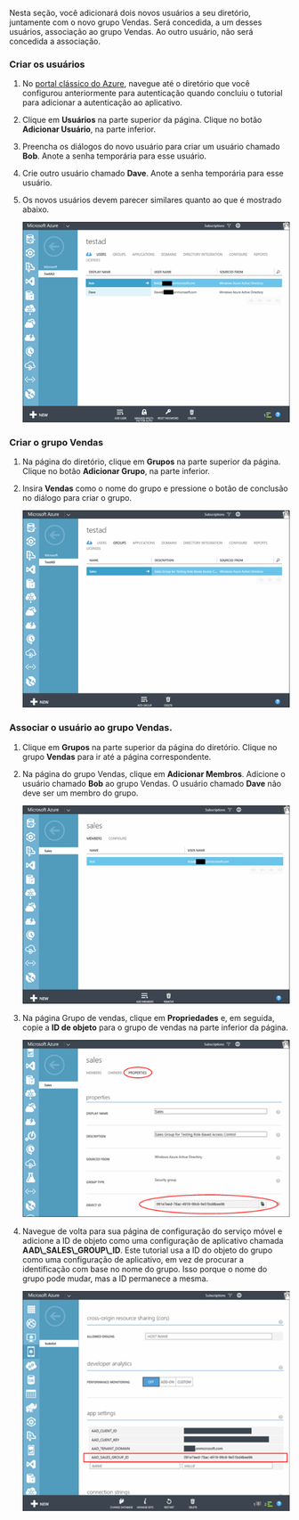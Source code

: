 Nesta seção, você adicionará dois novos usuários a seu diretório, juntamente com o novo grupo Vendas. Será concedida, a um desses usuários, associação ao grupo Vendas. Ao outro usuário, não será concedida a associação.

### Criar os usuários


1. No [portal clássico do Azure](https://manage.windowsazure.com), navegue até o diretório que você configurou anteriormente para autenticação quando concluiu o tutorial para adicionar a autenticação ao aplicativo.
2. Clique em **Usuários** na parte superior da página. Clique no botão **Adicionar Usuário**, na parte inferior. 
3. Preencha os diálogos do novo usuário para criar um usuário chamado **Bob**. Anote a senha temporária para esse usuário. 
4. Crie outro usuário chamado **Dave**. Anote a senha temporária para esse usuário.
5. Os novos usuários devem parecer similares quanto ao que é mostrado abaixo.

    ![](./media/mobile-services-aad-rbac-create-sales-group/users.png)


### Criar o grupo Vendas


1. Na página do diretório, clique em **Grupos** na parte superior da página. Clique no botão **Adicionar Grupo**, na parte inferior. 
2. Insira **Vendas** como o nome do grupo e pressione o botão de conclusão no diálogo para criar o grupo. 

    ![](./media/mobile-services-aad-rbac-create-sales-group/sales-group.png)

### Associar o usuário ao grupo Vendas.


1. Clique em **Grupos** na parte superior da página do diretório. Clique no grupo **Vendas** para ir até a página correspondente. 
2. Na página do grupo Vendas, clique em **Adicionar Membros**. Adicione o usuário chamado **Bob** ao grupo Vendas. O usuário chamado **Dave** não deve ser um membro do grupo.

    ![](./media/mobile-services-aad-rbac-create-sales-group/group-membership.png)

3. Na página Grupo de vendas, clique em **Propriedades** e, em seguida, copie a **ID de objeto** para o grupo de vendas na parte inferior da página.

   
    ![](./media/mobile-services-aad-rbac-create-sales-group/sales-group-id.png)

4. Navegue de volta para sua página de configuração do serviço móvel e adicione a ID de objeto como uma configuração de aplicativo chamada **AAD\\_SALES\\_GROUP\\_ID**. Este tutorial usa a ID do objeto do grupo como uma configuração de aplicativo, em vez de procurar a identificação com base no nome do grupo. Isso porque o nome do grupo pode mudar, mas a ID permanece a mesma.

    ![](./media/mobile-services-aad-rbac-create-sales-group/sales-group-id-app-setting.png)

<!---HONumber=AcomDC_1203_2015-->